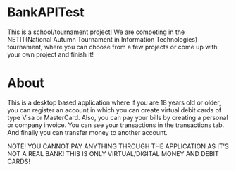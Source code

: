 # BankAPITest
This is a school/tournament project!
We are competing in the NЕTIT(National Autumn Tournament in Information Technologies) tournament, where you can choose from a few projects or come up with your own project and finish it!

# About
This is a desktop based application where if you are 18 years old or older, you can register an account in which you can create virtual debit cards of type Visa or MasterCard. Also, you can pay your bills by creating a personal or company invoice. You can see your transactions in the transactions tab. And finally you can transfer money to another account.

NOTE!
YOU CANNOT PAY ANYTHING THROUGH THE APPLICATION AS IT'S NOT A REAL BANK! THIS IS ONLY VIRTUAL/DIGITAL MONEY AND DEBIT CARDS!

